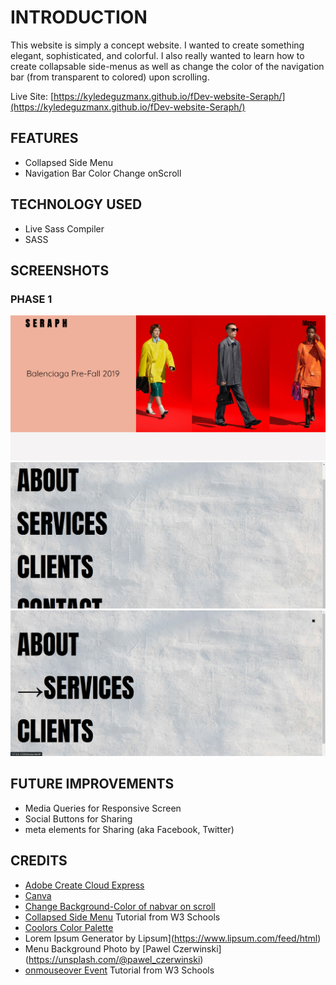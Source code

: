 # INTRODUCTION
This website is simply a concept website. I wanted to create something elegant, sophisticated, and colorful. I also really wanted to learn how to create collapsable side-menus as well as change the color of the navigation bar (from transparent to colored) upon scrolling. 

Live Site: [https://kyledeguzmanx.github.io/fDev-website-Seraph/](https://kyledeguzmanx.github.io/fDev-website-Seraph/)
## FEATURES
- Collapsed Side Menu
- Navigation Bar Color Change onScroll

## TECHNOLOGY USED
- Live Sass Compiler  
- SASS  

## SCREENSHOTS
### PHASE 1
![Homepage](https://github.com/kyledeguzmanx/fDev-website-Seraph/blob/master/img/screenshots/Day1Screen1.png)
![SideMenu](https://github.com/kyledeguzmanx/fDev-website-Seraph/blob/master/img/screenshots/Day1Screen2.png)
![SideMenuHover](https://github.com/kyledeguzmanx/fDev-website-Seraph/blob/master/img/screenshots/Day1Screen3.png)

## FUTURE IMPROVEMENTS  
- Media Queries for Responsive Screen
- Social Buttons for Sharing
- meta elements for Sharing (aka Facebook, Twitter)
## CREDITS
- [Adobe Create Cloud Express](https://www.adobe.com/express/feature/image/transparent-background)   
- [Canva](https://www.canva.com/)
- [Change Background-Color of nabvar on scroll](https://stackoverflow.com/questions/23706003/changing-nav-bar-color-after-scrolling)  
- [Collapsed Side Menu](https://www.w3schools.com/howto/howto_js_collapse_sidebar.asp) Tutorial from W3 Schools  
- [Coolors Color Palette](https://coolors.co/palettes/trending/)  
- Lorem Ipsum Generator by Lipsum](https://www.lipsum.com/feed/html)   
- Menu Background Photo by [Pawel Czerwinski] (https://unsplash.com/@pawel_czerwinski)  
- [onmouseover Event](https://www.w3schools.com/jsref/event_onmouseover.asp) Tutorial from W3 Schools   